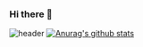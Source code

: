 ### Hi there 👋

<!--
**qkrwoaks/qkrwoaks** is a ✨ _special_ ✨ repository because its `README.md` (this file) appears on your GitHub profile.

Here are some ideas to get you started:

- 🔭 I’m currently working on ...
- 🌱 I’m currently learning ...
- 👯 I’m looking to collaborate on ...
- 🤔 I’m looking for help with ...
- 💬 Ask me about ...
- 📫 How to reach me: ...
- 😄 Pronouns: ...
- ⚡ Fun fact: ...
-->
![header](https://capsule-render.vercel.app/api?type=waving&color=auto&height=300&section=header&text=Jaeman&fontSize=90)
[![Anurag's github stats](https://github-readme-stats.vercel.app/api?username={qkrwoaks}&show_icons=true&theme={theme})](https://github.com/{qkrwoaks}/github-readme-stats)
